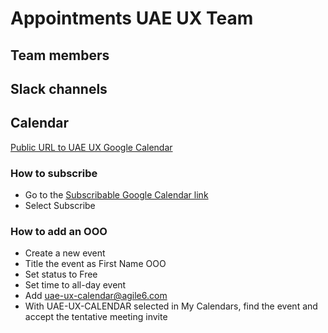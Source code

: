 # Appointments UAE UX Team

## Team members

## Slack channels

## Calendar

[Public URL to UAE UX Google Calendar](https://calendar.google.com/calendar/embed?src=uae-ux-calendar%40agile6.com&ctz=America%2FNew_York)

### How to subscribe

- Go to the [Subscribable Google Calendar link](https://calendar.google.com/calendar/u/0?cid=dWFlLXV4LWNhbGVuZGFyQGFnaWxlNi5jb20)
- Select Subscribe
  
### How to add an OOO

- Create a new event
- Title the event as First Name OOO
- Set status to Free
- Set time to all-day event
- Add uae-ux-calendar@agile6.com
- With UAE-UX-CALENDAR selected in My Calendars, find the event and accept the tentative meeting invite
